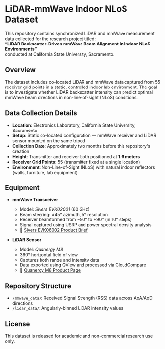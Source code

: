 # LiDAR-mmWave Indoor NLoS Dataset

This repository contains synchronized LiDAR and mmWave measurement data collected for the research project titled:  
**“LiDAR Backscatter-Driven mmWave Beam Alignment in Indoor NLoS Environments”**  
conducted at California State University, Sacramento.

## Overview

The dataset includes co-located LiDAR and mmWave data captured from 55 receiver grid points in a static, controlled indoor lab environment. The goal is to investigate whether LiDAR backscatter intensity can predict optimal mmWave beam directions in non-line-of-sight (NLoS) conditions.

## Data Collection Details

- **Location**: Electronics Laboratory, California State University, Sacramento  
- **Setup**: Static co-located configuration — mmWave receiver and LiDAR sensor mounted on the same tripod  
- **Collection Date**: Approximately two months before this repository's creation  
- **Height**: Transmitter and receiver both positioned at **1.6 meters**  
- **Receiver Grid Points**: 55 (transmitter fixed at a single location)  
- **Environment**: Non-Line-of-Sight (NLoS) with natural indoor reflectors (walls, furniture, lab equipment)

## Equipment

- **mmWave Transceiver**  
  - Model: *Sivers EVK02001* (60 GHz)  
  - Beam steering: ±45° azimuth, 5° resolution  
  - Receiver beamformed from −90° to +90° (in 10° steps)  
  - Signal captured using USRP and power spectral density analysis  
  - 📄 [Sivers EVK06002 Product Brief](https://www.sivers-semiconductors.com/wp-content/uploads/2021/10/Product-Brief-EVK06002-202110.pdf)

- **LiDAR Sensor**  
  - Model: *Quanergy M8*  
  - 360° horizontal field of view  
  - Captures both range and intensity data  
  - Data exported using QView and processed via CloudCompare  
  - 📄 [Quanergy M8 Product Page](https://www.quanergy.com/lidar/m8/)

## Repository Structure

- `/mmwave_data/`: Received Signal Strength (RSS) data across AoA/AoD directions  
- `/lidar_data/`: Angularly-binned LiDAR intensity values  

## License

This dataset is released for academic and non-commercial research use only.

